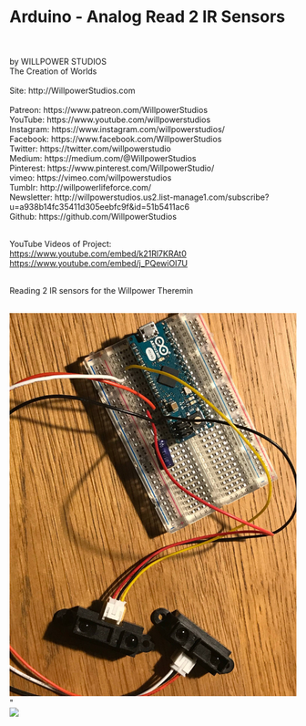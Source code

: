 <h1>Arduino - Analog Read 2 IR Sensors</h1>
<br>
<br>
by WILLPOWER STUDIOS 
<br>
The Creation of Worlds
<br>
<br>
Site: http://WillpowerStudios.com 
<br>
<br>Patreon: https://www.patreon.com/WillpowerStudios
<br>YouTube: https://www.youtube.com/willpowerstudios
<br>Instagram: https://www.instagram.com/willpowerstudios/
<br>Facebook: https://www.facebook.com/WillpowerStudios
<br>Twitter: https://twitter.com/willpowerstudio
<br>Medium: https://medium.com/@WillpowerStudios
<br>Pinterest: https://www.pinterest.com/WillpowerStudio/
<br>vimeo: https://vimeo.com/willpowerstudios
<br>Tumblr: http://willpowerlifeforce.com/
<br>Newsletter: http://willpowerstudios.us2.list-manage1.com/subscribe?u=a938b14fc35411d305eebfc9f&id=51b5411ac6
<br>Github: https://github.com/WillpowerStudios

<br>
<br>

YouTube Videos of Project:
<br>
https://www.youtube.com/embed/k21Rl7KRAt0
<br>
https://www.youtube.com/embed/j_PQewiOI7U
<br>

<br>
Reading 2 IR sensors for the Willpower Theremin
<br>
<br>

<img src="https://github.com/WillpowerStudios/WillpowerThereminArduino01/blob/master/IR-sensors-Arduino-Micro.jpg">"
<br>
<a href="http://WillpowerStudios.com" target="_blank"><img src="https://cdn-images-1.medium.com/max/2000/1*K4iYLZURwaVxDJ4kXXO1Ng.jpeg"></a>
